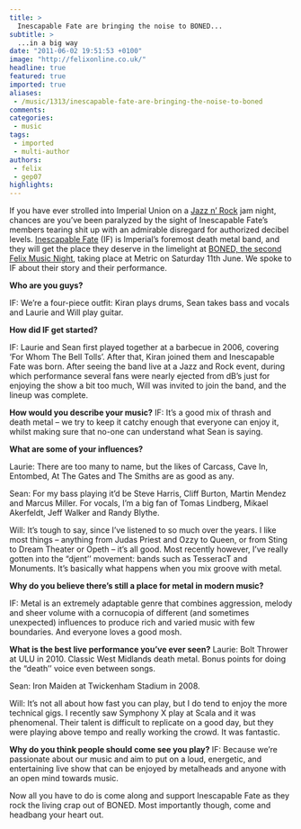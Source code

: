 ```yaml
---
title: >
  Inescapable Fate are bringing the noise to BONED...
subtitle: >
  ...in a big way
date: "2011-06-02 19:51:53 +0100"
image: "http://felixonline.co.uk/"
headline: true
featured: true
imported: true
aliases:
 - /music/1313/inescapable-fate-are-bringing-the-noise-to-boned
comments:
categories:
 - music
tags:
 - imported
 - multi-author
authors:
 - felix
 - gep07
highlights:
---
```


If you have ever strolled into Imperial Union on a [Jazz n’ Rock](http://www.union.ic.ac.uk/arts/jazzrock/) jam night, chances are you’ve been paralyzed by the sight of Inescapable Fate’s members tearing shit up with an admirable disregard for authorized decibel levels. [Inescapable Fate](https://www.facebook.com/pages/Inescapable-Fate/163518166995537) (IF) is Imperial’s foremost death metal band, and they will get the place they deserve in the limelight at [BONED, the second Felix Music Night](http://felixonline.co.uk/music/1314/boned-at-metric/), taking place at Metric on Saturday 11th June. We spoke to IF about their story and their performance.

__Who are you guys?__

IF: We’re a four-piece outfit: Kiran plays drums, Sean takes bass and vocals and Laurie and Will play guitar.

__How did IF get started?__

IF: Laurie and Sean first played together at a barbecue in 2006, covering ‘For Whom The Bell Tolls’. After that, Kiran joined them and Inescapable Fate was born. After seeing the band live at a Jazz and Rock event, during which performance several fans were nearly ejected from dB’s just for enjoying the show a bit too much, Will was invited to join the band, and the lineup was complete.

__How would you describe your music?__
 IF: It’s a good mix of thrash and death metal – we try to keep it catchy enough that everyone can enjoy it, whilst making sure that no-one can understand what Sean is saying.

__What are some of your influences?__

Laurie: There are too many to name, but the likes of Carcass, Cave In, Entombed, At The Gates and The Smiths are as good as any.

Sean: For my bass playing it’d be Steve Harris, Cliff Burton, Martin Mendez and Marcus Miller. For vocals, I’m a big fan of Tomas Lindberg, Mikael Akerfeldt, Jeff Walker and Randy Blythe.

Will: It’s tough to say, since I’ve listened to so much over the years. I like most things – anything from Judas Priest and Ozzy to Queen, or from Sting to Dream Theater or Opeth – it’s all good. Most recently however, I’ve really gotten into the “djent’’ movement: bands such as TesseracT and Monuments. It’s basically what happens when you mix groove with metal.

__Why do you believe there’s still a place for metal in modern music?__

IF: Metal is an extremely adaptable genre that combines aggression, melody and sheer volume with a cornucopia of different (and sometimes unexpected) influences to produce rich and varied music with few boundaries. And everyone loves a good mosh.

__What is the best live performance you’ve ever seen?__
 Laurie: Bolt Thrower at ULU in 2010. Classic West Midlands death metal. Bonus points for doing the “death’’ voice even between songs.

Sean: Iron Maiden at Twickenham Stadium in 2008.

Will: It’s not all about how fast you can play, but I do tend to enjoy the more technical gigs. I recently saw Symphony X play at Scala and it was phenomenal. Their talent is difficult to replicate on a good day, but they were playing above tempo and really working the crowd. It was fantastic.

__Why do you think people should come see you play?__
 IF: Because we’re passionate about our music and aim to put on a loud, energetic, and entertaining live show that can be enjoyed by metalheads and anyone with an open mind towards music.

Now all you have to do is come along and support Inescapable Fate as they rock the living crap out of BONED. Most importantly though, come and headbang your heart out.
